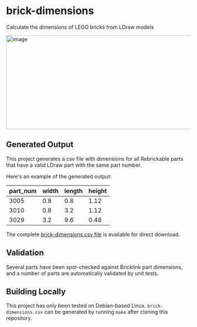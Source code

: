 # brick-dimensions

Calculate the dimensions of LEGO bricks from LDraw models

[<img width="512" height="256" alt="image" src="https://github.com/user-attachments/assets/6426f353-5a53-484a-84c7-4a1b39e68bd3" />](https://commons.wikimedia.org/wiki/File:Lego_dimensions.svg)

## Generated Output

This project generates a csv file with dimensions for all Rebrickable parts that have a valid LDraw part with the same part number.

Here's an example of the generated output:

| part_num | width | length | height |
|----------|-------|--------|--------|
| 3005     | 0.8   | 0.8    | 1.12   |
| 3010     | 0.8   | 3.2    | 1.12   |
| 3029     | 3.2   | 9.6    | 0.48   |

The complete [brick-dimensions.csv file](https://jncraton.github.io/brick-dimensions/brick-dimensions.csv) is available for direct download.

## Validation

Several parts have been spot-checked against Bricklink part dimensions, and a number of parts are automatically validated by unit tests.

## Building Locally

This project has only been tested on Debian-based Linux. `brick-dimensions.csv` can be generated by running `make` after cloning this repository.
